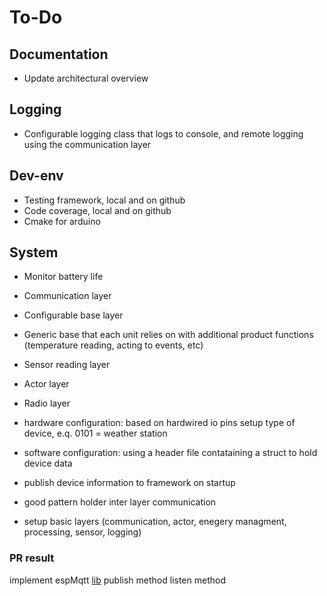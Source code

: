 # To-Do

## Documentation

- Update architectural overview

## Logging

- Configurable logging class that logs to console, and remote logging using the communication layer

## Dev-env

- Testing framework, local and on github
- Code coverage, local and on github
- Cmake for arduino

## System

- Monitor battery life
- Communication layer
- Configurable base layer
- Generic base that each unit relies on with additional product functions (temperature reading, acting to events, etc)
- Sensor reading layer
- Actor layer
- Radio layer
- hardware configuration: based on hardwired io pins setup type of device, e.q. 0101 = weather station
- software configuration: using a header file contataining a struct to hold device data
- publish device information to framework on startup

- good pattern holder inter layer communication
- setup basic layers (communication, actor, enegery managment, processing, sensor, logging)

### PR result

implement espMqtt [lib](https://github.com/plapointe6/EspMQTTClient)
publish method
listen method
